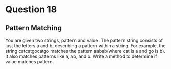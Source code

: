 # Question 18
## Pattern Matching 
You are given two strings, pattern and value. The pattern string consists of just the letters a and b, describing a pattern within a string. For example, the string catcatgocatgo matches the pattern aabab(where cat is a and go is b). It also matches patterns like a, ab, and b. Write a method to determine if value matches pattern.
